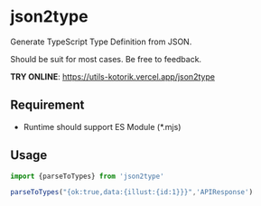 # json2type

Generate TypeScript Type Definition from JSON.

Should be suit for most cases. Be free to feedback.

**TRY ONLINE**: https://utils-kotorik.vercel.app/json2type

## Requirement

* Runtime should support ES Module (*.mjs)

## Usage

```js
import {parseToTypes} from 'json2type'

parseToTypes("{ok:true,data:{illust:{id:1}}}",'APIResponse')
```
